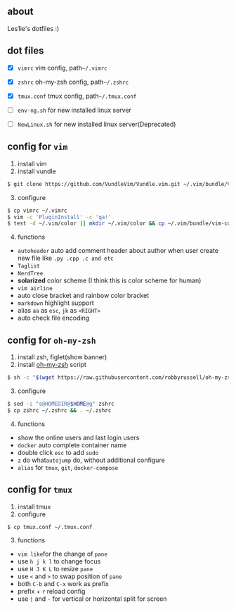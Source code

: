 ## about 
Les1ie's dotfiles :)


## dot files 
- [x] `vimrc` vim config, path`~/.vimrc`
- [x] `zshrc` oh-my-zsh config, path`~/.zshrc`
- [x] `tmux.conf` tmux config, path`~/.tmux.conf` 
- [ ] `env-ng.sh` for new installed linux server
- [ ] `NewLinux.sh` for new installed linux server(Deprecated)


## config for `vim`
1. install vim
2. install vundle
```bash
$ git clone https://github.com/VundleVim/Vundle.vim.git ~/.vim/bundle/Vundle.vim
```
3. configure 
```bash
$ cp vimrc ~/.vimrc
$ vim -c 'PluginInstall' -c 'qa!'
$ test -d ~/.vim/color || mkdir ~/.vim/color && cp ~/.vim/bundle/vim-colors-solarized/colors/solarized.vim ~/.vim/color/
```
4. functions

- `autoheader` auto add comment header about author when user create new file like `.py .cpp .c and etc`
- `Taglist`
- `NerdTree` 
- **solarized** color scheme (I think this is color scheme for human)
- `vim airline`
- auto close bracket and rainbow color bracket
- `markdown` highlight support
- alias `aa` as `esc`, `jk` as `<RIGHT>`
- auto check file encoding 

## config for  `oh-my-zsh`
1. install zsh, figlet(show banner)
2. install [oh-my-zsh](https://github.com/robbyrussell/oh-my-zsh) script
```bash
$ sh -c "$(wget https://raw.githubusercontent.com/robbyrussell/oh-my-zsh/master/tools/install.sh -O -)"
```
3. configure

```bash
$ sed -i "s@HOMEDIR@$HOME@g" zshrc
$ cp zshrc ~/.zshrc && . ~/.zshrc
```
4. functions

- show the online users and last login users
- `docker` auto complete container name
- double click `esc` to add  `sudo`
- `z` do what`autojump`  do, without additional configure
- `alias` for `tmux`, `git`, `docker-compose`

## config for `tmux`
1. install tmux
2. configure
```bash
$ cp tmux.conf ~/.tmux.conf
```
3. functions
- `vim like`for the change of `pane`
- use `h j k l` to change focus
- use `H J K L` to resize `pane`
- use  `<` and `>` to swap position of `pane`
- both `C-b` and `C-x` work as prefix
- prefix + `r` reload config
- use `|` and `-` for vertical or horizontal split for screen

